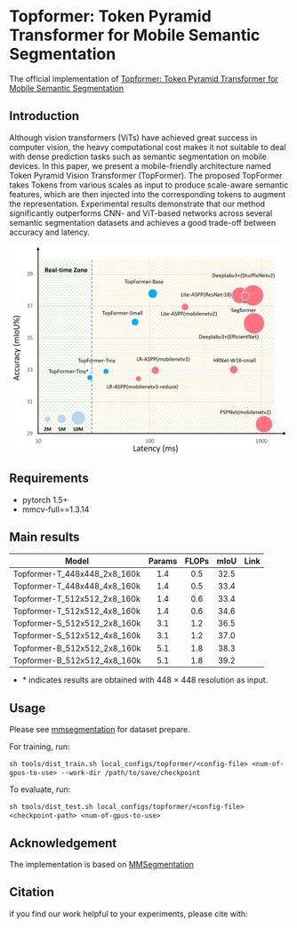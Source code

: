 # Topformer: Token Pyramid Transformer for Mobile Semantic Segmentation

The official implementation of [Topformer: Token Pyramid Transformer for Mobile Semantic Segmentation]()

## Introduction

Although vision transformers (ViTs) have achieved great success in computer vision, the heavy computational cost makes it not suitable to deal with dense prediction tasks such as semantic segmentation on mobile devices. In this paper, we present a mobile-friendly architecture named Token Pyramid Vision Transformer (TopFormer). The proposed TopFormer takes Tokens from various scales as input to produce scale-aware semantic features, which are then injected into the corresponding tokens to augment the representation. Experimental results demonstrate that our method significantly outperforms CNN- and ViT-based networks across several semantic segmentation datasets and achieves a good trade-off between accuracy and latency.
<div  align="center">
<img src="imgs/speed_iou.jpg", width=800>
</div>

## Requirements

- pytorch 1.5+
- mmcv-full==1.3.14


## Main results

Model | Params | FLOPs | mIoU    | Link
--- |:---:|:---:|:---:|:---: |
Topformer-T_448x448_2x8_160k | 1.4 | 0.5 | 32.5 |
Topformer-T_448x448_4x8_160k | 1.4 | 0.5 | 33.4 |
Topformer-T_512x512_2x8_160k | 1.4 | 0.6 | 33.4 | 
Topformer-T_512x512_4x8_160k | 1.4 | 0.6 | 34.6 | 
Topformer-S_512x512_2x8_160k | 3.1 | 1.2 | 36.5 |
Topformer-S_512x512_4x8_160k | 3.1 | 1.2 | 37.0 |
Topformer-B_512x512_2x8_160k | 5.1 | 1.8 | 38.3 | 
Topformer-B_512x512_4x8_160k | 5.1 | 1.8 | 39.2 | 

- \* indicates results are obtained with 448 × 448 resolution as input.

## Usage
Please see [mmsegmentation](https://github.com/open-mmlab/mmsegmentation/blob/master/docs/dataset_prepare.md) for dataset prepare.

For training, run:
```
sh tools/dist_train.sh local_configs/topformer/<config-file> <num-of-gpus-to-use> --work-dir /path/to/save/checkpoint
```
To evaluate, run:
```
sh tools/dist_test.sh local_configs/topformer/<config-file> <checkpoint-path> <num-of-gpus-to-use>
```

## Acknowledgement

The implementation is based on [MMSegmentation](https://github.com/open-mmlab/mmsegmentation/tree/master/configs/segformer)

## Citation

if you find our work helpful to your experiments, please cite with:
```

```


